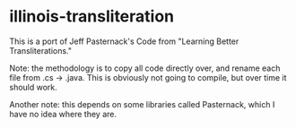 # illinois-transliteration

This is a port of Jeff Pasternack's Code from "Learning Better Transliterations."

Note: the methodology is to copy all code directly over, and rename each file
from .cs -> .java. This is obviously not going to compile, but over time it should
work.

Another note: this depends on some libraries called Pasternack, which I have no
idea where they are. 